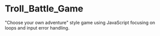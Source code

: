 # Troll_Battle_Game
"Choose your own adventure" style game using JavaScript focusing on loops and input error handling.
